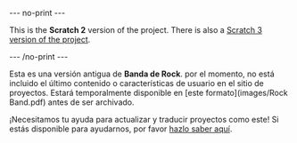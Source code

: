 --- no-print ---

This is the **Scratch 2** version of the project. There is also a [Scratch 3 version of the project](https://projects.raspberrypi.org/es-LA/projects/rock-band).

--- /no-print ---

Esta es una versión antigua de **Banda de Rock**. por el momento, no está incluido el último contenido o características de usuario en el sitio de proyectos. Estará temporalmente disponible en [este formato](images/Rock Band.pdf) antes de ser archivado. 

¡Necesitamos tu ayuda para actualizar y traducir proyectos como este! Si estás disponible para ayudarnos, por favor [hazlo saber aquí](https://rpf.io/translators).
